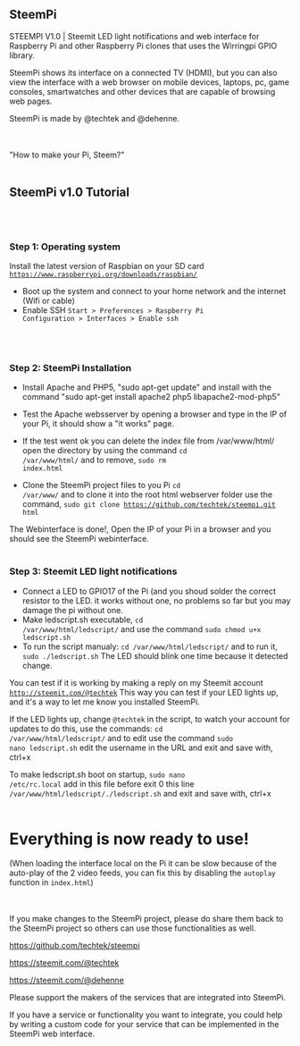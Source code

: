 <h2>SteemPi</h2>

STEEMPI V1.0 | Steemit LED light notifications and web interface for Raspberry Pi and other Raspberry Pi clones that uses the Wirringpi GPIO library.

SteemPi shows its interface on a connected TV (HDMI), but you can also view the interface with a web browser on mobile devices, laptops, pc, game consoles, smartwatches and other devices that are capable of browsing web pages.

SteemPi is made by @techtek and @dehenne.
<br>
<br>
<br>

"How to make your Pi, Steem?"
<br>
<br>


<h2>SteemPi v1.0 Tutorial</h2>
<br>
<br>

<h3>Step 1: Operating system</h3>

Install the latest version of Raspbian on your SD card
<code>https://www.raspberrypi.org/downloads/raspbian/</code>

- Boot up the system and connect to your home network and the internet (Wifi or cable)
- Enable SSH <code>Start > Preferences > Raspberry Pi Configuration > Interfaces > Enable ssh</code>
<br>
<br>


<h3>Step 2: SteemPi Installation</h3>

- Install Apache and PHP5, "sudo apt-get update" and install with the command "sudo apt-get install apache2 php5 libapache2-mod-php5" 
- Test the Apache websserver by opening a browser and type in the IP of your Pi, it should show a "it works" page. 
- If the test went ok you can delete the index file from /var/www/html/ open the directory by using the command <code>cd /var/www/html/</code> and to remove, <code>sudo rm index.html</code> 

- Clone the SteemPi project files to you Pi <code>cd /var/www/</code> and to clone it into the root html webserver folder use the command, <code>sudo git clone https://github.com/techtek/steempi.git html</code>

The Webinterface is done!, Open the IP of your Pi in a browser and you should see the SteemPi webinterface.
<br>
<br>


<h3>Step 3: Steemit LED light notifications</h3>

- Connect a LED to GPIO17 of the Pi 
(and you shoud solder the correct resistor to the LED. it works without one, no problems so far but you may damage the pi without one. 
- Make ledscript.sh executable, <code>cd /var/www/html/ledscript/</code> and use the command <code>sudo chmod u+x ledscript.sh</code> 
- To run the script manualy: <code>cd /var/www/html/ledscript/</code> and to run it, <code>sudo ./ledscript.sh</code> The LED should blink one time because it detected change.

You can test if it is working by making a reply on my Steemit account <code>http://steemit.com/@techtek</code> 
This way you can test if your LED lights up, and it's a way to let me know you installed SteemPi.   

If the LED lights up, change <code>@techtek</code> in the script, to watch your account for updates to do this, use the commands:
<code>cd /var/www/html/ledscript/</code> and to edit use the command <code>sudo nano ledscript.sh</code> edit the username in the URL and exit and save with, ctrl+x

To make ledscript.sh boot on startup, <code>sudo nano /etc/rc.local</code> add in this file before exit 0 this line <code>/var/www/html/ledscript/./ledscript.sh</code>
and exit and save with, ctrl+x
<br>
<br>



<h1>Everything is now ready to use!</h1>

(When loading the interface local on the Pi it can be slow because of the auto-play of the 2 video feeds, you can fix this by disabling the <code>autoplay</code> function in <code>index.html</code>)
<br>
<br>
<br>

If you make changes to the SteemPi project, please do share them back to the SteemPi project so others can use those functionalities as well.

https://github.com/techtek/steempi

https://steemit.com/@techtek

https://steemit.com/@dehenne   

Please support the makers of the services that are integrated into SteemPi.

If you have a service or functionality you want to integrate, you could help by writing a custom code for your service that can be implemented in the SteemPi web interface.



